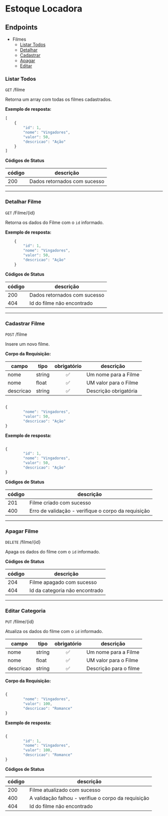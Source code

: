 # Estoque Locadora


## Endpoints

- Filmes
    - [Listar Todos](#listar-todos)
    - [Detalhar](#detalhar-filme)
    - [Cadastrar](#cadastrar-filme)
    - [Apagar](#apagar-filme)
    - [Editar](#editar-filme)



### Listar Todos
`GET` /filme

Retorna um array com todas os filmes cadastrados.

**Exemplo de resposta:**

```js
[
    {
        "id": 1,
        "nome": "Vingadores",
        "valor": 50,
        "descricao": "Ação"
    }
]
```

**Códigos de Status**

| código | descrição | 
|--------|-----------|
|200|Dados retornados com sucesso

---

### Detalhar Filme

`GET` /Filme/{id}

Retorna os dados do Filme com o `id` informado.

**Exemplo de resposta:**

```js
    {
        "id": 1,
        "nome": "Vingadores",
        "valor": 50,
        "descricao": "Ação"
    }
```
**Códigos de Status**

| código | descrição | 
|--------|-----------|
|200|Dados retornados com sucesso
|404| Id do filme não encontrado

---

### Cadastrar Filme
`POST` /filme

Insere um novo filme.

**Corpo da Requisição:**

|campo|tipo|obrigatório|descrição 
|-----|----|:-----------:|-----------|
|nome|string| ✅ |Um nome para a Filme
|nome|float| ✅ |UM valor para o Filme
|descricao|string|✅|Descrição obrigatória

```js

{
        "nome": "Vingadores",
        "valor": 50,
        "descricao": "Ação"
}

```

**Exemplo de resposta:**

```js

{
        "id": 1,
        "nome": "Vingadores",
        "valor": 50,
        "descricao": "Ação"
}

```

**Códigos de Status**

| código | descrição | 
|--------|-----------|
|201|Filme criado com sucesso
|400|Erro de validação - verifique o corpo da requisição

---

### Apagar Filme

`DELETE` /filme/{id}

Apaga os dados do filme com o `id` informado.



**Códigos de Status**

| código | descrição | 
|--------|-----------|
|204|Filme apagado com sucesso
|404| Id da categoria não encontrado

---
### Editar Categoria

`PUT` /filme/{id}

Atualiza os dados do filme com o `id` informado.

|campo|tipo|obrigatório|descrição 
|-----|----|:-----------:|-----------|
|nome|string| ✅ |Um nome para a Filme
|nome|float| ✅ |UM valor para o Filme
|descricao|string|✅|Descrição para o filme

**Corpo da Requisição:**
```js

{
        "nome": "Vingadores",
        "valor": 100,
        "descricao": "Romance"
}

```

**Exemplo de resposta:**

```js

{
        "id": 1,
        "nome": "Vingadores",
        "valor": 100,
        "descricao": "Romance"
}

```

**Códigos de Status**

| código | descrição | 
|--------|-----------|
|200|Filme atualizado com sucesso
|400| A validação falhou - verifiue o corpo da requisição
|404| Id do filme não encontrado
